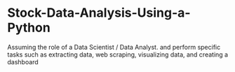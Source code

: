 # Stock-Data-Analysis-Using-a-Python
Assuming the role of a Data Scientist / Data Analyst.  and perform specific tasks such as extracting data, web scraping, visualizing data, and creating a dashboard
